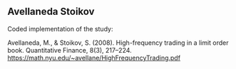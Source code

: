 ## Avellaneda Stoikov 
Coded implementation of the study:

Avellaneda, M., & Stoikov, S. (2008). High-frequency trading in a limit order book. Quantitative Finance, 8(3), 217–224. https://math.nyu.edu/~avellane/HighFrequencyTrading.pdf
